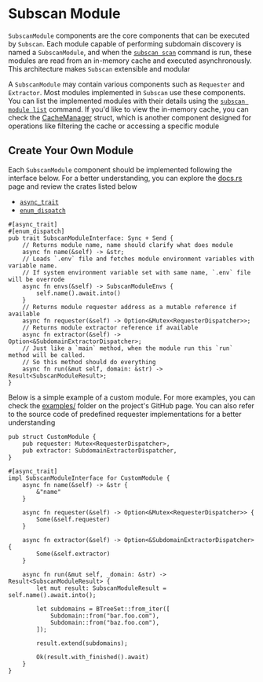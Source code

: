 # Subscan Module

`SubscanModule` components are the core components that can be executed by `Subscan`. Each module capable of performing subdomain discovery is named a `SubscanModule`, and when the [`subscan scan`](/user-guide/commands/scan.md) command is run, these modules are read from an in-memory cache and executed asynchronously. This architecture makes `Subscan` extensible and modular

A `SubscanModule` may contain various components such as `Requester` and `Extractor`. Most modules implemented in `Subscan` use these components. You can list the implemented modules with their details using the [`subscan module list`](/user-guide/commands/module.md#list) command. If you'd like to view the in-memory cache, you can check the [CacheManager](https://docs.rs/subscan/latest/subscan/cache/struct.CacheManager.html) struct, which is another component designed for operations like filtering the cache or accessing a specific module

## Create Your Own Module

Each `SubscanModule` component should be implemented following the interface below. For a better understanding, you can explore the [docs.rs](https://docs.rs/subscan/latest/subscan/interfaces/module/index.html) page and review the crates listed below

- [`async_trait`](https://github.com/dtolnay/async-trait)
- [`enum_dispatch`](https://gitlab.com/antonok/enum_dispatch)

```rust,ignore
#[async_trait]
#[enum_dispatch]
pub trait SubscanModuleInterface: Sync + Send {
    // Returns module name, name should clarify what does module
    async fn name(&self) -> &str;
    // Loads `.env` file and fetches module environment variables with variable name.
    // If system environment variable set with same name, `.env` file will be overrode
    async fn envs(&self) -> SubscanModuleEnvs {
        self.name().await.into()
    }
    // Returns module requester address as a mutable reference if available
    async fn requester(&self) -> Option<&Mutex<RequesterDispatcher>>;
    // Returns module extractor reference if available
    async fn extractor(&self) -> Option<&SubdomainExtractorDispatcher>;
    // Just like a `main` method, when the module run this `run` method will be called.
    // So this method should do everything
    async fn run(&mut self, domain: &str) -> Result<SubscanModuleResult>;
}
```

Below is a simple example of a custom module. For more examples, you can check the [examples/](https://github.com/eredotpkfr/subscan/tree/main/examples) folder on the project's GitHub page. You can also refer to the source code of predefined requester implementations for a better understanding

```rust,ignore
pub struct CustomModule {
    pub requester: Mutex<RequesterDispatcher>,
    pub extractor: SubdomainExtractorDispatcher,
}

#[async_trait]
impl SubscanModuleInterface for CustomModule {
    async fn name(&self) -> &str {
        &"name"
    }

    async fn requester(&self) -> Option<&Mutex<RequesterDispatcher>> {
        Some(&self.requester)
    }

    async fn extractor(&self) -> Option<&SubdomainExtractorDispatcher> {
        Some(&self.extractor)
    }

    async fn run(&mut self, _domain: &str) -> Result<SubscanModuleResult> {
        let mut result: SubscanModuleResult = self.name().await.into();

        let subdomains = BTreeSet::from_iter([
            Subdomain::from("bar.foo.com"),
            Subdomain::from("baz.foo.com"),
        ]);

        result.extend(subdomains);

        Ok(result.with_finished().await)
    }
}
```
